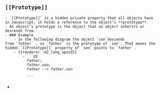 ## `[[Prototype]]`
	- `[[Prototype]]` is a hidden private property that all objects have in Javascript, it holds a reference to the object’s **prototype**.
	- An object’s prototype is the object that an object inherits or descends from.
	- ### Example
		- In the following diagram the object `son`descends from `father` , so `father` is the prototype of `son`. That means the hidden `[[Prototype]]` property of `son` points to `father`.
		- {{renderer :d2_lang_upozd}}
			- ```d2
			  father;
			  father.son;
			  father --> father.son
			  
			  ```
-